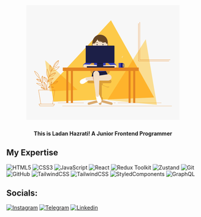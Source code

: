 
<div align='center'>
    <h1>
    <img src="./developer.gif" alt="ladan-hazrati-web" width="400px" />
  </h1>
  <h4>This is Ladan Hazrati! A Junior Frontend Programmer</h4>
</div>
 
##  My Expertise 

![HTML5](https://img.shields.io/badge/html5-%23E34F26.svg?style=for-the-badge&logo=html5&logoColor=white) 
![CSS3](https://img.shields.io/badge/css3-%231572B6.svg?style=for-the-badge&logo=css3&logoColor=white) 
![JavaScript](https://img.shields.io/badge/javascript-%23323330.svg?style=for-the-badge&logo=javascript&logoColor=%23F7DF1E) 
![React](https://img.shields.io/badge/react-%2320232a.svg?style=for-the-badge&logo=react&logoColor=%2361DAFB) 
![Redux Toolkit](https://img.shields.io/badge/redux%20toolkit-%23593d88.svg?style=for-the-badge&logo=redux&logoColor=white) 
![Zustand](https://img.shields.io/badge/zustand-%23593d88.svg?style=for-the-badge&logo=zustand&logoColor=white)
![Git](https://img.shields.io/badge/git-%23F05033.svg?style=for-the-badge&logo=git&logoColor=white) 
![GitHub](https://img.shields.io/badge/github-%23121011.svg?style=for-the-badge&logo=github&logoColor=white) 
![TailwindCSS](https://img.shields.io/badge/tailwindcss-%2338B2AC.svg?style=for-the-badge&logo=tailwind-css&logoColor=white)
![TailwindCSS](https://img.shields.io/badge/styledcompnents-%2338B2AC.svg?style=for-the-badge&logo=styled-compnents&logoColor=white)
![StyledComponents](https://img.shields.io/badge/Ant%20Design-%2338B2AC.svg?style=for-the-badge&logo=antdesign&logoColor=white)
![GraphQL](https://img.shields.io/badge/-GraphQL-E10098?style=for-the-badge&logo=graphql&logoColor=white)



## Socials:

[![Instagram](https://img.shields.io/badge/Instagram-%23E4405F.svg?style=for-the-badge&logo=Instagram&logoColor=white)](https://instagram.com/ladan_hazrati_web)
[![Telegram](https://img.shields.io/badge/Telegram-2CA5E0?style=for-the-badge&logo=telegram&logoColor=white)](https://t.me/ladanhl)
[![Linkedin](https://img.shields.io/badge/Linkedin-2CA5E0?style=for-the-badge&logo=linkedin&logoColor=white)](https://ir.linkedin.com/in/ladan-hazrati-web)
